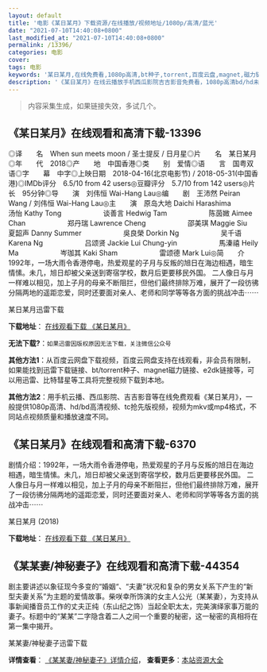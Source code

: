 ```yaml
---
layout: default
title: '电影《某日某月》下载资源/在线播放/视频地址/1080p/高清/蓝光'
date: "2021-07-10T14:40:08+0800"
last_modified_at: "2021-07-10T14:40:08+0800"
permalink: /13396/
categories: 电影
cover:
tags: 电影
keywords: '某日某月,在线免费看,1080p高清,bt种子,torrent,百度云盘,magnet,磁力链,迅雷下载资源'
description: '《某日某月》在线云播放手机西瓜影院吉吉影音免费看，1080p高清bd/hd未删减完整版和tc抢先枪版，mkv/mp4格式，附带bt/torrent种子、magnet/磁力链、百度云盘、网盘资源迅雷下载链接'
---
```


>内容采集生成，如果链接失效，多试几个。


## 《某日某月》在线观看和高清下载-13396

◎译　　名　When sun meets moon / 圣士提反 / 日月星◎片　　名　某日某月◎年　　代　2018◎产　　地　中国香港◎类　　别　爱情◎语　　言　国粤双语◎字　　幕　中字◎上映日期　2018-04-16(北京电影节) / 2018-05-31(中国香港)◎IMDb评分　6.5/10 from 42 users◎豆瓣评分　5.7/10 from 142 users◎片　　长　95分钟◎导　　演　刘伟恒 Wai-Hang Lau◎编　　剧　王沛然 Peiran Wang / 刘伟恒 Wai-Hang Lau◎主　　演　原岛大地 Daichi Harashima　　　　　　汤怡 Kathy Tong　　　　　　谈善言 Hedwig Tam　　　　　　陈茵媺 Aimee Chan　　　　　　郑丹瑞 Lawrence Cheng　　　　　　邵美琪 Maggie Siu　　　　　　夏韶声 Danny Summer　　　　　　吳良榮 Dorkin Ng　　　　　　吴千语 Karena Ng　　　　　　吕颂贤 Jackie Lui Chung-yin　　　　　　馬溱禧 Heily Ma　　　　　　岑珈其 Kaki Sham　　　　　　雷颂德 Mark Lui◎简　　介　　1992年，一场大雨令香港停电，热爱观星的子月与反叛的旭日在海边相遇，暗生情愫。未几，旭日却被父亲送到寄宿学校，数月后更要移民外国。 二人像日与月一样难以相见，加上子月的母亲不断阻拦，但他们最终排除万难，展开了一段彷彿分隔两地的遥距恋爱，同时还要面对亲人、老师和同学等等各方面的挑战冲击⋯⋯


某日某月迅雷下载

**下载地址**： [在线观看下载 《某日某月》](https://www.993dy.com//vod-detail-id-34977.html) 


**无法下载?**：`如果迅雷因版权原因无法下载，关注微信公众号 `

**其他方法1**：从百度云网盘下载视频，百度云网盘支持在线观看，非会员有限制，如果能找到迅雷下载链接、bt/torrent种子、magnet磁力链接、e2dk链接等，可以用迅雷、比特彗星等工具将完整视频下载到本地。

**其他方法2**：用手机云播、西瓜影院、吉吉影音等在线免费观看《某日某月》，一般提供1080p高清、hd/bd高清视频、tc抢先版视频，视频为mkv或mp4格式，不同站点视频质量和播放速度不同。


## 《某日某月》在线观看和高清下载-6370

剧情介绍：1992年，一场大雨令香港停电，热爱观星的子月与反叛的旭日在海边相遇，暗生情愫。未几，旭日却被父亲送到寄宿学校，数月后更要移民外国。 二人像日与月一样难以相见，加上子月的母亲不断阻拦，但他们最终排除万难，展开了一段彷彿分隔两地的遥距恋爱，同时还要面对亲人、老师和同学等等各方面的挑战冲击⋯⋯


某日某月 (2018)

**下载地址**： [在线观看下载 《某日某月》](https://www.btbtdy.me/btdy/dy14962.html) 


## 《某某妻/神秘妻子》在线观看和高清下载-44354

剧主要讲述以象征现今多变的&ldquo;婚姻“、&ldquo;夫妻”状况和复杂的男女关系下产生的“新型夫妻关系”为主题的爱情故事。柴咲幸所饰演的女主人公光（某某妻），为支持从事新闻播音员工作的丈夫正纯（东山纪之饰）当起全职太太，完美演绎家事万能的妻子。标题中的&ldquo;某某”二字隐含着二人之间一个重要的秘密，这一秘密的真相将在第一集中揭开。<!---剧情end--->


某某妻/神秘妻子迅雷下载

**详情查看**： [《某某妻/神秘妻子》详情介绍](/movie/44354/)， **查看更多**：[本站资源大全](/movie/t/all/)

